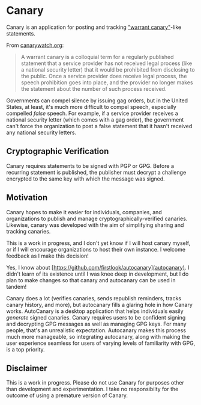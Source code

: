 # Canary
Canary is an application for posting and tracking ["warrant canary"]()-like statements.

From [canarywatch.org](https://canarywatch.org):
> A warrant canary is a colloquial term for a regularly published statement that a service provider has not received legal process (like a national security letter) that it would be prohibited from disclosing to the public. Once a service provider does receive legal process, the speech prohibition goes into place, and the provider no longer makes the statement about the number of such process received.

Governments can compel silence by issuing gag orders, but in the United States, at least, it's much more difficult to compel speech, especially compelled *false* speech. For example, if a service provider receives a national security letter (which comes with a gag order), the government can't force the organization to post a false statement that it hasn't received any national security letters.

## Cryptographic Verification
Canary requires statements to be signed with PGP or GPG. Before a recurring statement is published, the publisher must decrypt a challenge encrypted to the same key with which the message was signed.

## Motivation
Canary hopes to make it easier for individuals, companies, and organizations to publish and manage cryptographically-verified canaries. Likewise, canary was developed with the aim of simplifying sharing and tracking canaries.

This is a work in progress, and I don't yet know if I will host canary myself, or if I will encourage organizations to host their own instance. I welcome feedback as I make this decision!

Yes, I know about [https://github.com/firstlook/autocanary](autocanary). I didn't learn of its existence until I was knee deep in development, but I do plan to make changes so that canary and autocanary can be used in tandem!

Canary does a lot (verifies canaries, sends republish reminders, tracks canary history, and more), but autocanary fills a glaring hole in how Canary works. AutoCanary is a desktop application that helps individuals easily *generate* signed canaries. Canary requires users to be confident signing and decrypting GPG messages as well as managing GPG keys. For many people, that's an unrealistic expectation. Autocanary makes this process much more manageable, so integrating autocanary, along with making the user experience seamless for users of varying levels of familiarity with GPG, is a top priority.

## Disclaimer
This is a work in progress. Please do not use Canary for purposes other than development and experimentation. I take no responsibilty for the outcome of using a premature version of Canary.

